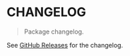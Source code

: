 # CHANGELOG

> Package changelog.

See [GitHub Releases](https://github.com/stdlib-js/utils-bifurcate/releases) for the changelog.